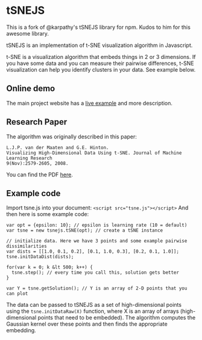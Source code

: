 
# tSNEJS

This is a fork of @karpathy's tSNEJS library for npm. Kudos to him for this awesome library.

tSNEJS is an implementation of t-SNE visualization algorithm in Javascript. 

t-SNE is a visualization algorithm that embeds things in 2 or 3 dimensions. If you have some data and you can measure their pairwise differences, t-SNE visualization can help you identify clusters in your data. See example below.

## Online demo
The main project website has a [live example](http://cs.stanford.edu/people/karpathy/tsnejs/) and more description.

## Research Paper
The algorithm was originally described in this paper:

    L.J.P. van der Maaten and G.E. Hinton.
    Visualizing High-Dimensional Data Using t-SNE. Journal of Machine Learning Research
    9(Nov):2579-2605, 2008.

You can find the PDF [here](http://jmlr.csail.mit.edu/papers/volume9/vandermaaten08a/vandermaaten08a.pdf).

## Example code
Import tsne.js into your document: `<script src="tsne.js"></script>`
And then here is some example code:

    var opt = {epsilon: 10}; // epsilon is learning rate (10 = default)
    var tsne = new tsnejs.tSNE(opt); // create a tSNE instance

    // initialize data. Here we have 3 points and some example pairwise dissimilarities
    var dists = [[1.0, 0.1, 0.2], [0.1, 1.0, 0.3], [0.2, 0.1, 1.0]];
    tsne.initDataDist(dists);

    for(var k = 0; k &lt 500; k++) {
      tsne.step(); // every time you call this, solution gets better
    }

    var Y = tsne.getSolution(); // Y is an array of 2-D points that you can plot

The data can be passed to tSNEJS as a set of high-dimensional points using the `tsne.initDataRaw(X)` function, where X is an array of arrays (high-dimensional points that need to be embedded). The algorithm computes the Gaussian kernel over these points and then finds the appropriate embedding.

